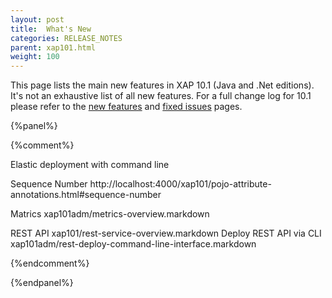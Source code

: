 ```yaml
---
layout: post
title:  What's New
categories: RELEASE_NOTES
parent: xap101.html
weight: 100
---
```


This page lists the main new features in XAP 10.1 (Java and .Net editions). It's not an exhaustive list of all new features. For a full change log for 10.1 please refer to the [new features](./101new-features.html) and [fixed issues](./101fixed-issues.html) pages.


{%panel%}

{%comment%}

Elastic deployment with command line


Sequence Number   http://localhost:4000/xap101/pojo-attribute-annotations.html#sequence-number



Matrics    xap101adm/metrics-overview.markdown



REST API    xap101/rest-service-overview.markdown
Deploy REST API via CLI xap101adm/rest-deploy-command-line-interface.markdown




{%endcomment%}

{%endpanel%}



